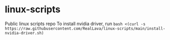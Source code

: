 # linux-scripts
Public linux scripts repo
To install nvidia driver, run `bash <(curl -s https://raw.githubusercontent.com/RealLava/linux-scripts/main/install-nvidia-driver.sh)`
